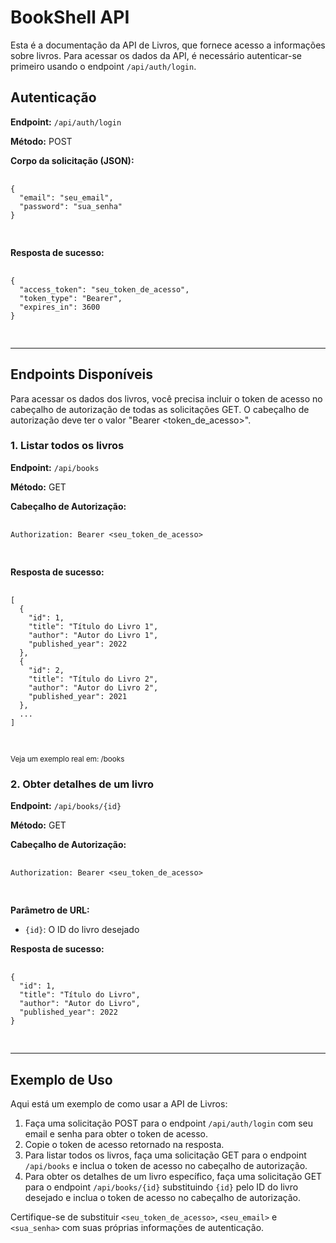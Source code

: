 <h1>BookShell API</h1>

<p>Esta é a documentação da API de Livros, que fornece acesso a informações
  sobre livros. Para acessar os dados da API, é necessário autenticar-se
  primeiro usando o endpoint <code>/api/auth/login</code>.</p>

<h2>Autenticação</h2>

<p><strong>Endpoint:</strong> <code>/api/auth/login</code></p>
<p><strong>Método:</strong> POST</p>
<p><strong>Corpo da solicitação (JSON):</strong></p>
<pre>
        <code>
{
  "email": "seu_email",
  "password": "sua_senha"
}
        </code>
    </pre>
<p><strong>Resposta de sucesso:</strong></p>
<pre>
        <code>
{
  "access_token": "seu_token_de_acesso",
  "token_type": "Bearer",
  "expires_in": 3600
}
        </code>
    </pre>

<hr>

<h2>Endpoints Disponíveis</h2>

<p>Para acessar os dados dos livros, você precisa incluir o token de acesso no
  cabeçalho de autorização de todas as solicitações GET. O cabeçalho de
  autorização deve ter o valor "Bearer &lt;token_de_acesso&gt;".</p>

<h3>1. Listar todos os livros</h3>

<p><strong>Endpoint:</strong> <code>/api/books</code></p>
<p><strong>Método:</strong> GET</p>
<p><strong>Cabeçalho de Autorização:</strong></p>
<pre>
        <code>
Authorization: Bearer &lt;seu_token_de_acesso&gt;
        </code>
    </pre>
<p><strong>Resposta de sucesso:</strong></p>
<pre>
        <code>
[
  {
    "id": 1,
    "title": "Título do Livro 1",
    "author": "Autor do Livro 1",
    "published_year": 2022
  },
  {
    "id": 2,
    "title": "Título do Livro 2",
    "author": "Autor do Livro 2",
    "published_year": 2021
  },
  ...
]
        </code>
    </pre>

<small>Veja um exemplo real em: /books</small>

<h3>2. Obter detalhes de um livro</h3>

<p><strong>Endpoint:</strong> <code>/api/books/{id}</code></p>
<p><strong>Método:</strong> GET</p>
<p><strong>Cabeçalho de Autorização:</strong></p>
<pre>
        <code>
Authorization: Bearer &lt;seu_token_de_acesso&gt;
        </code>
    </pre>
<p><strong>Parâmetro de URL:</strong></p>
<ul>
  <li><code>{id}</code>: O ID do livro desejado</li>
</ul>
<p><strong>Resposta de sucesso:</strong></p>
<pre>
        <code>
{
  "id": 1,
  "title": "Título do Livro",
  "author": "Autor do Livro",
  "published_year": 2022
}
        </code>
    </pre>

<hr>

<h2>Exemplo de Uso</h2>

<p>Aqui está um exemplo de como usar a API de Livros:</p>

<ol>
  <li>Faça uma solicitação POST para o endpoint <code>/api/auth/login</code> com
    seu email e senha para obter o token de acesso.</li>
  <li>Copie o token de acesso retornado na resposta.</li>
  <li>Para listar todos os livros, faça uma solicitação GET para o endpoint
    <code>/api/books</code> e inclua o token de acesso no cabeçalho de
    autorização.</li>
  <li>Para obter os detalhes de um livro específico, faça uma solicitação GET
    para o endpoint <code>/api/books/{id}</code> substituindo <code>{id}</code>
    pelo ID do livro desejado e inclua o token de acesso no cabeçalho de
    autorização.</li>
</ol>

<p>Certifique-se de substituir <code>&lt;seu_token_de_acesso&gt;</code>, <code>&lt;seu_email&gt;</code>
  e <code>&lt;sua_senha&gt;</code> com suas próprias informações de
  autenticação.</p>